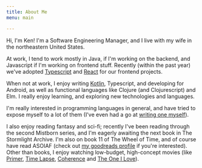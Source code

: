 ```yaml
---
title: About Me
menu: main

---
```


Hi, I'm Ken! I'm a Software Engineering Manager, and I live with my wife in the northeastern United States.

At work, I tend to work mostly in Java, if I'm working on the backend, and Javascript if I'm working
on frontend stuff. Recently (within the past year) we've adopted [Typescript](http://www.typescriptlang.org)
and [React](https://facebook.github.io/react) for our frontend projects. 

When not at work, I enjoy writing [Kotlin](https://kotlinlang.org), Typescript, and developing
for Android, as well as functional languages like Clojure (and Clojurescript) and Elm. I really 
enjoy learning, and exploring new technologies and languages.

I'm really interested in programming languages in general, and have tried to expose myself to a lot of
them (I've even had a go at [writing one myself](https://github.com/kengorab/kage)).

I also enjoy reading fantasy and sci-fi; recently I've been reading through the second Mistborn series, and I'm eagerly awaiting the next book in The Stormlight Archive. I'm also on book 11 of The Wheel of Time, and of course have read ASOIAF (check out [my goodreads profile](https://www.goodreads.com/user/show/66527592-ken-gorab) if you're interested). Other than books, I enjoy watching low-budget, high-concept movies (like
[Primer](http://www.imdb.com/title/tt0390384), [Time Lapse](http://www.imdb.com/title/tt2669336),
[Coherence](http://www.imdb.com/title/tt2866360) and [The One I Love](http://www.imdb.com/title/tt2756032)).
 
